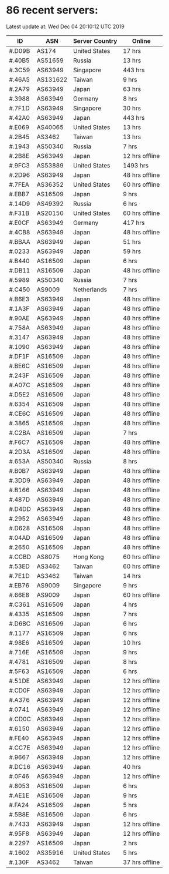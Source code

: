 # 86 recent servers:

Latest update at: Wed Dec 04 20:10:12 UTC 2019

| ID | ASN | Server Country | Online |
| -- | --- | -------------- | ------ |
| #.D09B | AS174 | United States | 17 hrs |
| #.40B5 | AS51659 | Russia | 13 hrs |
| #.3C59 | AS63949 | Singapore | 443 hrs |
| #.46A5 | AS131622 | Taiwan | 9 hrs |
| #.2A79 | AS63949 | Japan | 63 hrs |
| #.3988 | AS63949 | Germany | 8 hrs |
| #.7F1D | AS63949 | Singapore | 30 hrs |
| #.42A0 | AS63949 | Japan | 443 hrs |
| #.E069 | AS40065 | United States | 13 hrs |
| #.2B45 | AS3462 | Taiwan | 13 hrs |
| #.1943 | AS50340 | Russia | 7 hrs |
| #.2B8E | AS63949 | Japan | 12 hrs offline |
| #.9FC3 | AS53889 | United States | 1493 hrs |
| #.2D96 | AS63949 | Japan | 48 hrs offline |
| #.7FEA | AS36352 | United States | 60 hrs offline |
| #.EBB7 | AS16509 | Japan | 9 hrs |
| #.14D9 | AS49392 | Russia | 6 hrs |
| #.F31B | AS20150 | United States | 60 hrs offline |
| #.E0CF | AS63949 | Germany | 417 hrs |
| #.4CB8 | AS63949 | Japan | 48 hrs offline |
| #.BBAA | AS63949 | Japan | 51 hrs |
| #.0233 | AS63949 | Japan | 59 hrs |
| #.B440 | AS16509 | Japan | 6 hrs |
| #.DB11 | AS16509 | Japan | 48 hrs offline |
| #.5989 | AS50340 | Russia | 7 hrs |
| #.C450 | AS9009 | Netherlands | 7 hrs |
| #.B6E3 | AS63949 | Japan | 48 hrs offline |
| #.1A3F | AS63949 | Japan | 48 hrs offline |
| #.90AE | AS63949 | Japan | 48 hrs offline |
| #.758A | AS63949 | Japan | 48 hrs offline |
| #.3147 | AS63949 | Japan | 48 hrs offline |
| #.1090 | AS63949 | Japan | 48 hrs offline |
| #.DF1F | AS16509 | Japan | 48 hrs offline |
| #.BE6C | AS16509 | Japan | 48 hrs offline |
| #.243F | AS16509 | Japan | 48 hrs offline |
| #.A07C | AS16509 | Japan | 48 hrs offline |
| #.D5E2 | AS16509 | Japan | 48 hrs offline |
| #.6354 | AS16509 | Japan | 48 hrs offline |
| #.CE6C | AS16509 | Japan | 48 hrs offline |
| #.3865 | AS16509 | Japan | 48 hrs offline |
| #.C2BA | AS16509 | Japan | 7 hrs |
| #.F6C7 | AS16509 | Japan | 48 hrs offline |
| #.2D3A | AS16509 | Japan | 48 hrs offline |
| #.653A | AS50340 | Russia | 8 hrs |
| #.B0B7 | AS63949 | Japan | 48 hrs offline |
| #.3DD9 | AS63949 | Japan | 48 hrs offline |
| #.B166 | AS63949 | Japan | 48 hrs offline |
| #.487D | AS63949 | Japan | 48 hrs offline |
| #.D4DD | AS63949 | Japan | 48 hrs offline |
| #.2952 | AS63949 | Japan | 48 hrs offline |
| #.D628 | AS16509 | Japan | 48 hrs offline |
| #.04AD | AS16509 | Japan | 48 hrs offline |
| #.2650 | AS16509 | Japan | 48 hrs offline |
| #.CCBD | AS8075 | Hong Kong | 60 hrs offline |
| #.53ED | AS3462 | Taiwan | 60 hrs offline |
| #.7E1D | AS3462 | Taiwan | 14 hrs |
| #.EB76 | AS9009 | Singapore | 9 hrs |
| #.66E8 | AS9009 | Japan | 60 hrs offline |
| #.C361 | AS16509 | Japan | 4 hrs |
| #.4335 | AS16509 | Japan | 7 hrs |
| #.D6BC | AS16509 | Japan | 6 hrs |
| #.1177 | AS16509 | Japan | 6 hrs |
| #.98E6 | AS16509 | Japan | 10 hrs |
| #.716E | AS16509 | Japan | 9 hrs |
| #.4781 | AS16509 | Japan | 8 hrs |
| #.5F63 | AS16509 | Japan | 6 hrs |
| #.51DE | AS63949 | Japan | 12 hrs offline |
| #.CD0F | AS63949 | Japan | 12 hrs offline |
| #.A376 | AS63949 | Japan | 12 hrs offline |
| #.0741 | AS63949 | Japan | 12 hrs offline |
| #.CD0C | AS63949 | Japan | 12 hrs offline |
| #.6150 | AS63949 | Japan | 12 hrs offline |
| #.FE40 | AS63949 | Japan | 12 hrs offline |
| #.CC7E | AS63949 | Japan | 12 hrs offline |
| #.9667 | AS63949 | Japan | 12 hrs offline |
| #.DC16 | AS63949 | Japan | 40 hrs |
| #.0F46 | AS63949 | Japan | 12 hrs offline |
| #.8053 | AS16509 | Japan | 6 hrs |
| #.AE1E | AS16509 | Japan | 9 hrs |
| #.FA24 | AS16509 | Japan | 5 hrs |
| #.5B8E | AS16509 | Japan | 6 hrs |
| #.7433 | AS63949 | Japan | 12 hrs offline |
| #.95F8 | AS63949 | Japan | 12 hrs offline |
| #.2297 | AS16509 | Japan | 2 hrs |
| #.1602 | AS35916 | United States | 5 hrs |
| #.130F | AS3462 | Taiwan | 37 hrs offline |


